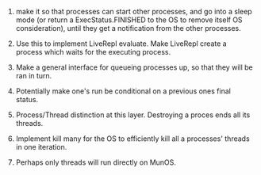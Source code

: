 ﻿1. make it so that processes can start other processes, and go into a sleep mode (or return a ExecStatus.FINISHED to the
OS to remove itself OS consideration), until they get a notification from the other processes.

1. Use this to implement LiveRepl evaluate. Make LiveRepl create a process which waits for the executing process.

1. Make a general interface for queueing processes up, so that they will be ran in turn.

1. Potentially make one's run be conditional on a previous ones final status.

1. Process/Thread distinction at this layer. Destroying a proces ends all its threads.
1. Implement kill many for the OS to efficiently kill all a processes' threads in one iteration.
1. Perhaps only threads will run directly on MunOS.